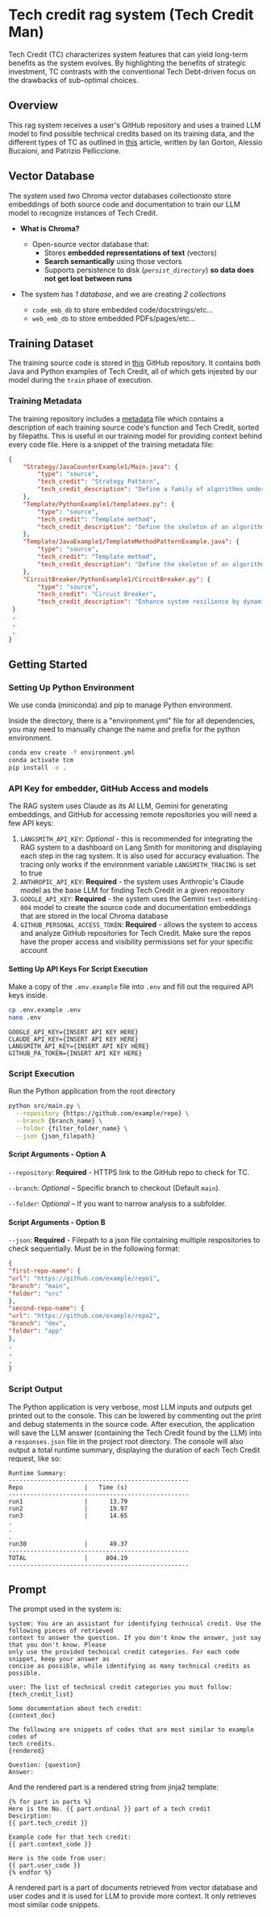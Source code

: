 # Tech credit rag system (Tech Credit Man)

Tech Credit (TC) characterizes system features that can yield long-term benefits as the system
evolves. By highlighting the benefits of strategic investment, TC contrasts with the conventional
Tech Debt-driven focus on the drawbacks of sub-optimal choices.

## Overview

This rag system receives a user's GitHub repository and uses a trained LLM model to find
possible technical credits based on its training data, and the different types of TC as outlined
in [this](https://cacm.acm.org/opinion/technical-credit/) article, written by Ian Gorton,
Alessio Bucaioni, and Patrizio Pelliccione.

## Vector Database

The system used two Chroma vector databases collectionsto store embeddings of both source code and
documentation to train our LLM model to recognize instances of Tech Credit.

- **What is** **Chroma?**
  - Open-source vector database that:
    - Stores **embedded representations of text** (vectors)
    - **Search semantically** using those vectors
    - Supports persistence to disk (*`persist_directory`*)
 **so data does not get lost between runs**

- The system has *1 database*, and we are creating *2 collections*
  - `code_emb_db` to store embedded code/docstrings/etc…
  - `web_emb_db` to store embedded PDFs/pages/etc…

## Training Dataset

The training source code is stored in [this](https://github.com/alexsun2/TC-Examples) GitHub
repository. It contains both Java and Python examples of Tech Credit, all of which gets
injested by our model during the `train` phase of execution.

### Training Metadata

The training repository includes a [metadata](./repo_metadata.json) file which contains a
description of each training source code's function and Tech Credit, sorted by filepaths. This is
useful in our training model for providing context behind every code file. Here is a snippet of the
training metadata file:

```json
{
    "Strategy/JavaCounterExample1/Main.java": {
        "type": "source",
        "tech_credit": "Strategy Pattern",
        "tech_credit_description": "Define a family of algorithms under one strategy interface, making them interchangeable. Strategy lets the algorithm vary independently from clients that use it."
    },
    "Template/PythonExample1/templateex.py": {
        "type": "source",
        "tech_credit": "Template method",
        "tech_credit_description": "Define the skeleton of an algorithm in an operation, deferring some steps to subclasses. Template method lets subclasses redefine certain steps of an algorithm without changing the algorithm's structure."
    },
    "Template/JavaExample1/TemplateMethodPatternExample.java": {
        "type": "source",
        "tech_credit": "Template method",
        "tech_credit_description": "Define the skeleton of an algorithm in an operation, deferring some steps to subclasses. Template method lets subclasses redefine certain steps of an algorithm without changing the algorithm's structure."
    },
    "CircuitBreaker/PythonExample1/CircuitBreaker.py": {
        "type": "source",
        "tech_credit": "Circuit Breaker",
        "tech_credit_description": "Enhance system resilience by dynamically detecting service failures and preventing cascading issues, especially in distributed systems."
 }
 .
 .
 .
}
```

## Getting Started

### Setting Up Python Environment

We use conda (miniconda) and pip to manage Python environment.

Inside the directory, there is a "environment.yml" file for all dependencies,
you may need to manually change the name and prefix for the python environment.

``` bash
conda env create -f environment.yml
conda activate tcm
pip install -e .
```

### API Key for embedder, GitHub Access and models

The RAG system uses Claude as its AI LLM, Gemini for generating embeddings, and GitHub for accessing
remote repositories you will need a few API keys:

1. ```LANGSMITH_API_KEY```: *Optional* - this is recommended for integrating
   the RAG system to a dashboard on Lang Smith for monitoring and
   displaying each step in the rag system. It is also used for accuracy evaluation. The tracing
   only works if the environment variable ```LANGSMITH_TRACING``` is set to true
2. ```ANTHROPIC_API_KEY```: **Required** - the system uses Anthropic's Claude model as the base LLM
for finding Tech Credit in a given repository
3. ```GOOGLE_API_KEY```: **Required** - the system uses the Gemini `text-embedding-004` model to
create the source code and documentation embeddings that are stored in the local Chroma database
4. ```GITHUB_PERSONAL_ACCESS_TOKEN```: **Required** - allows the system to access and analyze GitHub
repositories for Tech Credit. Make sure the repos have the proper access and visibility permissions
set for your specific account

#### Setting Up API Keys For Script Execution

Make a copy of the `.env.example` file into `.env` and fill out the required API keys inside.

```bash
cp .env.example .env
nano .env
```

```text
GOOGLE_API_KEY={INSERT API KEY HERE}
CLAUDE_API_KEY={INSERT API KEY HERE}
LANGSMITH_API_KEY={INSERT API KEY HERE}
GITHUB_PA_TOKEN={INSERT API KEY HERE}
```

### Script Execution

Run the Python application from the root directory

``` bash
python src/main.py \
  --repository {https://github.com/example/repo} \
  --branch {branch_name} \
  --folder {filter_folder_name} \
  --json {json_filepath}
```

#### Script Arguments - Option A

`--repository`: **Required** - HTTPS link to the GitHub repo to check for TC.

`--branch`: *Optional* – Specific branch to checkout (Default `main`).

`--folder`: *Optional* – If you want to narrow analysis to a subfolder.

#### Script Arguments - Option B

`--json`: **Required** - Filepath to a json file containing multiple respositories to check
sequentially. Must be in the following format:

 ```json
 {
 "first-repo-name": {
 "url": "https://github.com/example/repo1",
 "branch": "main",
 "folder": "src"
 },
 "second-repo-name": {
 "url": "https://github.com/example/repo2",
 "branch": "dev",
 "folder": "app"
 },
 .
 .
 .
 }
 ```

### Script Output

The Python application is very verbose, most LLM inputs and outputs get printed out to the console.
This can be lowered by commenting out the print and debug statements in the source code. After
execution, the application will save the LLM answer (containing the Tech Credit found by the LLM)
into a `responses.json` file in the project root directory. The console will also output a total
runtime summary, displaying the duration of each Tech Credit request, like so:

```text
Runtime Summary:
--------------------------------------------------
Repo                 |   Time (s)
--------------------------------------------------
run1                 |      13.79
run2                 |      19.97
run3                 |      14.65
.
.
.
run30                |      49.37
--------------------------------------------------
TOTAL                |     804.19
--------------------------------------------------
```

## Prompt

The prompt used in the system is:

```text
system: You are an assistant for identifying technical credit. Use the following pieces of retrieved
context to answer the question. If you don't know the answer, just say that you don't know. Please
only use the provided technical credit categories. For each code snippet, keep your answer as
concise as possible, while identifying as many technical credits as possible.

user: The list of technical credit categories you must follow:
{tech_credit_list}

Some documentation about tech credit:
{context_doc}

The following are snippets of codes that are most similar to example codes of 
tech credits.
{rendered}

Question: {question}
Answer:
```

And the rendered part is a rendered string from jinja2 template:

```text
{% for part in parts %}
Here is the No. {{ part.ordinal }} part of a tech credit
Descirption:
{{ part.tech_credit }}

Example code for that tech credit:
{{ part.context_code }}

Here is the code from user:
{{ part.user_code }}
{% endfor %}
```

A rendered part is a part of documents retrieved from vector database
and user codes and it is used for LLM to provide more context. It only
retrieves most similar code snippets.
